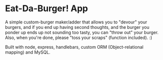 # Eat-Da-Burger! App

A simple custom-burger maker/adder that allows you to "devour" your burgers, and if you end up having second thoughts, and the burger you ponder up ends up not sounding too tasty, you can "throw out" your burger. Also, when you're done, please "toss your scraps" (function included). :)

Built with node, express, handlebars, custom ORM (Object-relational mapping) and MySQL.